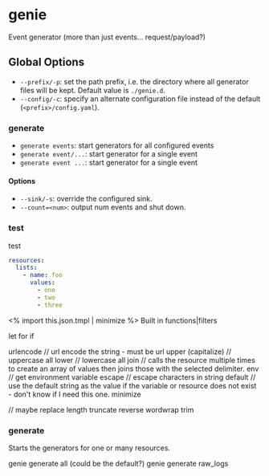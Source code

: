 # genie

Event generator (more than just events... request/payload?)


## Global Options

* `--prefix/-p`: set the path prefix, i.e. the directory where all generator files will be kept.  Default value is `./genie.d`.
* `--config/-c`: specify an alternate configuration file instead of the default (`<prefix>/config.yaml`).

### generate

* `generate events`: start generators for all configured events
* `generate event/...`: start generator for a single event
* `generate event ...`: start generator for a single event

#### Options
* `--sink/-s`: override the configured sink.
* `--count=<num>`: output num events and shut down.

### test

test


```yaml
resources:
  lists:
    - name: foo
      values:
        - one
        - two
        - three
```

<% import this.json.tmpl | minimize %>
Built in functions|filters

let
for
if

urlencode // url encode the string - must be url
upper (capitalize) // uppercase all
lower // lowercase all
join // calls the resource multiple times to create an array of values then joins those with the selected delimiter.
env // get environment variable
escape // escape characters in string
default // use the default string as the value if the variable or resource does not exist - don't know if I need this one.
minimize

// maybe
replace
length
truncate
reverse
wordwrap
trim

### generate

Starts the generators for one or many resources.

genie generate all (could be the default?)
genie generate raw_logs